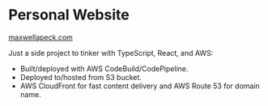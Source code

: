 # Personal Website
[maxwellapeck.com](maxwellapeck.com)

Just a side project to tinker with TypeScript, React, and AWS:
* Built/deployed with AWS CodeBuild/CodePipeline.
* Deployed to/hosted from S3 bucket.
* AWS CloudFront for fast content delivery and AWS Route 53 for domain name.
